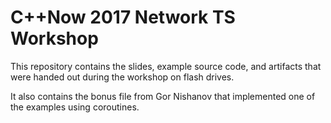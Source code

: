# C++Now 2017 Network TS Workshop

This repository contains the slides, example source code, and artifacts that were
handed out during the workshop on flash drives.

It also contains the bonus file from Gor Nishanov that implemented one of the examples
using coroutines.


